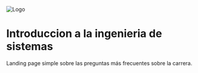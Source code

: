 
![Logo](https://upload.wikimedia.org/wikipedia/commons/1/1b/Logo_uni-costa.png)

# Introduccion a la ingenieria de sistemas

Landing page simple sobre las preguntas más frecuentes sobre la carrera.
